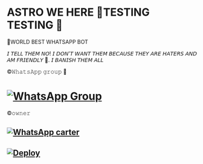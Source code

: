 # ASTRO WE HERE 🚩TESTING TESTING 🍹

🎯WORLD BEST WHATSAPP BOT

𝘐 𝘛𝘌𝘓𝘓 𝘛𝘏𝘌𝘔 𝘕𝘖! 𝘐 𝘋𝘖𝘕'𝘛 𝘞𝘈𝘕𝘛 𝘛𝘏𝘌𝘔 𝘉𝘌𝘊𝘈𝘜𝘚𝘌 𝘛𝘏𝘌𝘠 𝘈𝘙𝘌 𝘏𝘈𝘛𝘌𝘙𝘚 𝘈𝘕𝘋 𝘈𝘔 𝘍𝘙𝘐𝘌𝘕𝘋𝘓𝘠 🚩. 𝘐 𝘉𝘈𝘕𝘐𝘚𝘏 𝘛𝘏𝘌𝘔 𝘈𝘓𝘓

©𝚆𝚑𝚊𝚝𝚜𝙰𝚙𝚙 𝚐𝚛𝚘𝚞𝚙 🍃

# [![WhatsApp Group](https://img.shields.io/badge/WhatsApp-25D366?style=for-the-badge&logo=whatsapp&logoColor=white)](https://chat.whatsapp.com/IDZRRpcy0ZpLCetx1I9rFt)

©𝚘𝚠𝚗𝚎𝚛

## [![WhatsApp carter](https://img.shields.io/badge/WhatsApp-25D366?style=for-the-badge&logo=whatsapp&logoColor=white)](https://wa.me/2348092733026) 

## [![Deploy](https://www.herokucdn.com/deploy/button.png)](https://heroku.com/deploy?template=https://github.com/Astro-botto/astr-2022/blob/main)

